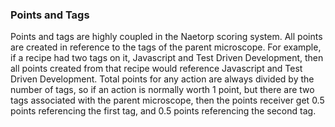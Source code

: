 ### Points and Tags

Points and tags are highly coupled in the Naetorp scoring system. All points are created in reference to the tags of the parent microscope. For example, if a recipe had two tags on it, Javascript and Test Driven Development, then all points created from that recipe would reference Javascript and Test Driven Development. Total points for any action are always divided by the number of tags, so if an action is normally worth 1 point, but there are two tags associated with the parent microscope, then the points receiver get 0.5 points referencing the first tag, and 0.5 points referencing the second tag.